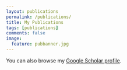 ```yaml
---
layout: publications
permalink: /publications/
title: My Publications
tags: [publications]
comments: false
image:
  feature: pubbanner.jpg
---
```


You can also browse my <a href="http://scholar.google.es/citations?user=VCBBx24AAAAJ" target="_blank">Google Scholar profile</a>.
